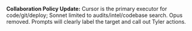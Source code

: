 <!-- Process note: 2025-09-04 -->
**Collaboration Policy Update:** Cursor is the primary executor for code/git/deploy; Sonnet limited to audits/intel/codebase search. Opus removed. Prompts will clearly label the target and call out Tyler actions.


